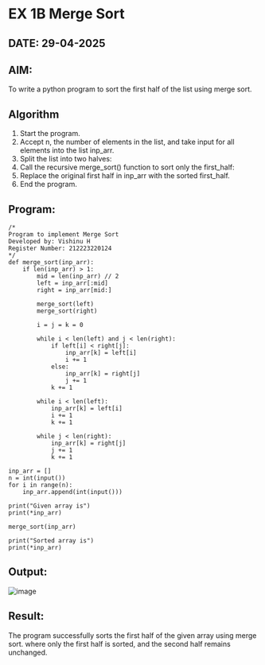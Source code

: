 # EX 1B Merge Sort
## DATE: 29-04-2025
## AIM:
To write a python program to sort the first half of the list using merge sort.

## Algorithm
1. Start the program.
2. Accept n, the number of elements in the list, and take input for all elements into the list inp_arr.
3. Split the list into two halves:
4. Call the recursive merge_sort() function to sort only the first_half: 
5. Replace the original first half in inp_arr with the sorted first_half.
6. End the program.

## Program:
```
/*
Program to implement Merge Sort
Developed by: Vishinu H
Register Number: 212223220124
*/
def merge_sort(inp_arr):
    if len(inp_arr) > 1:
        mid = len(inp_arr) // 2
        left = inp_arr[:mid]
        right = inp_arr[mid:]

        merge_sort(left)
        merge_sort(right)

        i = j = k = 0

        while i < len(left) and j < len(right):
            if left[i] < right[j]:
                inp_arr[k] = left[i]
                i += 1
            else:
                inp_arr[k] = right[j]
                j += 1
            k += 1

        while i < len(left):
            inp_arr[k] = left[i]
            i += 1
            k += 1

        while j < len(right):
            inp_arr[k] = right[j]
            j += 1
            k += 1

inp_arr = []     
n = int(input())
for i in range(n):
    inp_arr.append(int(input()))

print("Given array is")
print(*inp_arr)

merge_sort(inp_arr)

print("Sorted array is")
print(*inp_arr)

```

## Output:
![image](https://github.com/user-attachments/assets/52d482c9-8ea6-48fa-bdf6-da7cd395dc71)


## Result:
The program successfully sorts the first half of the given array using merge sort. where only the first half is sorted, and the second half remains unchanged.
